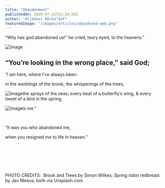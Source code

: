 ```yaml
---
title: "Abandonment"
publishedOn: 2020-07-22T22:24:59Z
author: "Aljedaxi Rēcha’daf"
featuredImage: "/images/articles/abandoned-web.png"
---
```


“Why has god abandoned us!” he cried, teary eyed, to the heavens."

![Image](/images/articles/abandoned-web.png)
## “You’re looking in the wrong place,” said God;

“I am here, where I’ve always been:

in the warblings of the brook,
the whisperings of the trees,

![Image](/images/articles/simon-wilkes-691856-unsplash-rough-edges.jpg)the sprays of the seas;
every beat of a butterfly’s wing, &
every tweet of a bird in the spring,

![Image](/images/articles/jan-meeus-618850-unsplash-rough-edges.jpg)is me.”

‍

“It was you who abandoned me,

when you resigned me to life in heaven.”

‍

‍

‍

PHOTO CREDITS:  Brook and Trees by Simon Wilkes;
Spring robin redbreast by Jan Meeus; both via Unsplash.com
